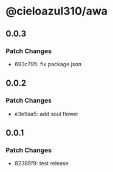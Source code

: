 # @cieloazul310/awa

## 0.0.3

### Patch Changes

- 693c795: fix package.json

## 0.0.2

### Patch Changes

- e3e9aa5: add soul flower

## 0.0.1

### Patch Changes

- 82385f9: test release
